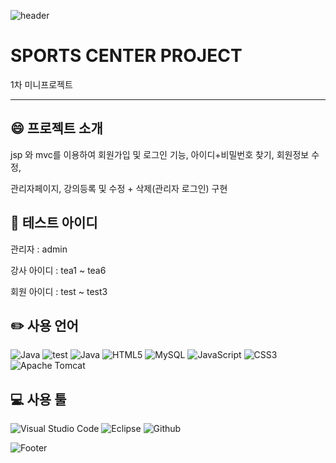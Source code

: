 ![header](https://capsule-render.vercel.app/api?type=waving&color=7598f7&height=300&section=header&text=SPORTS%20CENTER%20PROJECT&fontColor=555555&fontSize=50)



# SPORTS CENTER PROJECT

1차 미니프로젝트

---



## 😄 프로젝트 소개

jsp 와 mvc를 이용하여 회원가입 및 로그인 기능, 아이디+비밀번호 찾기, 회원정보 수정, 

관리자페이지, 강의등록 및 수정 + 삭제(관리자 로그인) 구현



## 🎯 테스트 아이디

관리자 : admin

강사 아이디 : tea1 ~ tea6

회원 아이디 : test ~ test3



## ✏️ 사용 언어
![Java](https://img.shields.io/badge/JSP-333333?style=for-the-badge&logoColor=white) ![test](https://img.shields.io/badge/SERVLET-ff9900?style=for-the-badge&logoColor=white) ![Java](https://img.shields.io/badge/java-%23ED8B00.svg?style=for-the-badge&logo=openjdk&logoColor=white) ![HTML5](https://img.shields.io/badge/html5-%23E34F26.svg?style=for-the-badge&logo=html5&logoColor=white) ![MySQL](https://img.shields.io/badge/mysql-4479A1.svg?style=for-the-badge&logo=mysql&logoColor=white) ![JavaScript](https://img.shields.io/badge/javascript-%23323330.svg?style=for-the-badge&logo=javascript&logoColor=%23F7DF1E) ![CSS3](https://img.shields.io/badge/css3-%231572B6.svg?style=for-the-badge&logo=css3&logoColor=white) ![Apache Tomcat](https://img.shields.io/badge/apache%20tomcat-%23F8DC75.svg?style=for-the-badge&logo=apache-tomcat&logoColor=black)




## 💻 사용 툴
![Visual Studio Code](https://img.shields.io/badge/Visual%20Studio%20Code-0078d7.svg?style=for-the-badge&logo=visual-studio-code&logoColor=white) ![Eclipse](https://img.shields.io/badge/Eclipse-FE7A16.svg?style=for-the-badge&logo=Eclipse&logoColor=white) ![Github](https://img.shields.io/badge/github-121013?style=for-the-badge&logo=github&logoColor=white)




![Footer](https://capsule-render.vercel.app/api?type=waving&color=7598f7&height=200&section=footer)


